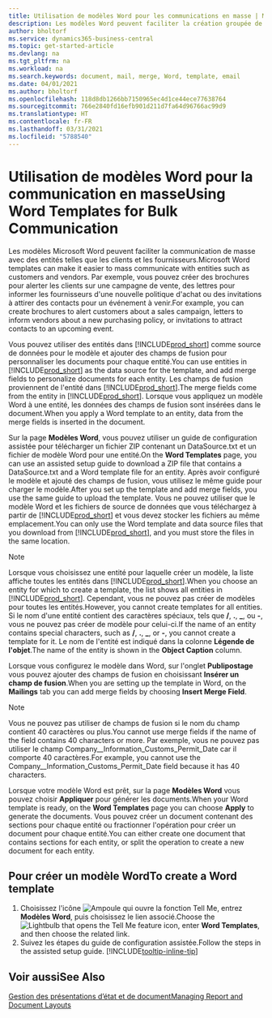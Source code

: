 ```yaml
---
title: Utilisation de modèles Word pour les communications en masse | Microsoft Docs
description: Les modèles Word peuvent faciliter la création groupée de documents personnalisés pour des entités spécifiques.
author: bholtorf
ms.service: dynamics365-business-central
ms.topic: get-started-article
ms.devlang: na
ms.tgt_pltfrm: na
ms.workload: na
ms.search.keywords: document, mail, merge, Word, template, email
ms.date: 04/01/2021
ms.author: bholtorf
ms.openlocfilehash: 118d8db1266bb7150965ec4d1ce44ece77638764
ms.sourcegitcommit: 766e2840fd16efb901d211d7fa64d96766ac99d9
ms.translationtype: HT
ms.contentlocale: fr-FR
ms.lasthandoff: 03/31/2021
ms.locfileid: "5788540"
---
```

# <a name="using-word-templates-for-bulk-communication"></a><span data-ttu-id="7ee7b-103">Utilisation de modèles Word pour la communication en masse</span><span class="sxs-lookup"><span data-stu-id="7ee7b-103">Using Word Templates for Bulk Communication</span></span>
<span data-ttu-id="7ee7b-104">Les modèles Microsoft Word peuvent faciliter la communication de masse avec des entités telles que les clients et les fournisseurs.</span><span class="sxs-lookup"><span data-stu-id="7ee7b-104">Microsoft Word templates can make it easier to mass communicate with entities such as customers and vendors.</span></span> <span data-ttu-id="7ee7b-105">Par exemple, vous pouvez créer des brochures pour alerter les clients sur une campagne de vente, des lettres pour informer les fournisseurs d'une nouvelle politique d'achat ou des invitations à attirer des contacts pour un événement à venir.</span><span class="sxs-lookup"><span data-stu-id="7ee7b-105">For example, you can create brochures to alert customers about a sales campaign, letters to inform vendors about a new purchasing policy, or invitations to attract contacts to an upcoming event.</span></span>

<span data-ttu-id="7ee7b-106">Vous pouvez utiliser des entités dans [!INCLUDE[prod_short](includes/prod_short.md)] comme source de données pour le modèle et ajouter des champs de fusion pour personnaliser les documents pour chaque entité.</span><span class="sxs-lookup"><span data-stu-id="7ee7b-106">You can use entities in [!INCLUDE[prod_short](includes/prod_short.md)] as the data source for the template, and add merge fields to personalize documents for each entity.</span></span> <span data-ttu-id="7ee7b-107">Les champs de fusion proviennent de l'entité dans [!INCLUDE[prod_short](includes/prod_short.md)].</span><span class="sxs-lookup"><span data-stu-id="7ee7b-107">The merge fields come from the entity in [!INCLUDE[prod_short](includes/prod_short.md)].</span></span> <span data-ttu-id="7ee7b-108">Lorsque vous appliquez un modèle Word à une entité, les données des champs de fusion sont insérées dans le document.</span><span class="sxs-lookup"><span data-stu-id="7ee7b-108">When you apply a Word template to an entity, data from the merge fields is inserted in the document.</span></span>

<span data-ttu-id="7ee7b-109">Sur la page **Modèles Word**, vous pouvez utiliser un guide de configuration assistée pour télécharger un fichier ZIP contenant un DataSource.txt et un fichier de modèle Word pour une entité.</span><span class="sxs-lookup"><span data-stu-id="7ee7b-109">On the **Word Templates** page, you can use an assisted setup guide to download a ZIP file that contains a DataSource.txt and a Word template file for an entity.</span></span> <span data-ttu-id="7ee7b-110">Après avoir configuré le modèle et ajouté des champs de fusion, vous utilisez le même guide pour charger le modèle.</span><span class="sxs-lookup"><span data-stu-id="7ee7b-110">After you set up the template and add merge fields, you use the same guide to upload the template.</span></span> <span data-ttu-id="7ee7b-111">Vous ne pouvez utiliser que le modèle Word et les fichiers de source de données que vous téléchargez à partir de [!INCLUDE[prod_short](includes/prod_short.md)] et vous devez stocker les fichiers au même emplacement.</span><span class="sxs-lookup"><span data-stu-id="7ee7b-111">You can only use the Word template and data source files that you download from [!INCLUDE[prod_short](includes/prod_short.md)], and you must store the files in the same location.</span></span>

> [!NOTE]
> <span data-ttu-id="7ee7b-112">Lorsque vous choisissez une entité pour laquelle créer un modèle, la liste affiche toutes les entités dans [!INCLUDE[prod_short](includes/prod_short.md)].</span><span class="sxs-lookup"><span data-stu-id="7ee7b-112">When you choose an entity for which to create a template, the list shows all entities in [!INCLUDE[prod_short](includes/prod_short.md)].</span></span> <span data-ttu-id="7ee7b-113">Cependant, vous ne pouvez pas créer de modèles pour toutes les entités.</span><span class="sxs-lookup"><span data-stu-id="7ee7b-113">However, you cannot create templates for all entities.</span></span> <span data-ttu-id="7ee7b-114">Si le nom d'une entité contient des caractères spéciaux, tels que **/**, **.**, **_**, ou **-**, vous ne pouvez pas créer de modèle pour celui-ci.</span><span class="sxs-lookup"><span data-stu-id="7ee7b-114">If the name of an entity contains special characters, such as **/**, **.**, **_**, or **-**, you cannot create a template for it.</span></span> <span data-ttu-id="7ee7b-115">Le nom de l'entité est indiqué dans la colonne **Légende de l'objet**.</span><span class="sxs-lookup"><span data-stu-id="7ee7b-115">The name of the entity is shown in the **Object Caption** column.</span></span>

<span data-ttu-id="7ee7b-116">Lorsque vous configurez le modèle dans Word, sur l'onglet **Publipostage** vous pouvez ajouter des champs de fusion en choisissant **Insérer un champ de fusion**.</span><span class="sxs-lookup"><span data-stu-id="7ee7b-116">When you are setting up the template in Word, on the **Mailings** tab you can add merge fields by choosing **Insert Merge Field**.</span></span>

> [!NOTE]
> <span data-ttu-id="7ee7b-117">Vous ne pouvez pas utiliser de champs de fusion si le nom du champ contient 40 caractères ou plus.</span><span class="sxs-lookup"><span data-stu-id="7ee7b-117">You cannot use merge fields if the name of the field contains 40 characters or more.</span></span> <span data-ttu-id="7ee7b-118">Par exemple, vous ne pouvez pas utiliser le champ Company__Information_Customs_Permit_Date car il comporte 40 caractères.</span><span class="sxs-lookup"><span data-stu-id="7ee7b-118">For example, you cannot use the Company__Information_Customs_Permit_Date field because it has 40 characters.</span></span> 

<span data-ttu-id="7ee7b-119">Lorsque votre modèle Word est prêt, sur la page **Modèles Word** vous pouvez choisir **Appliquer** pour générer les documents.</span><span class="sxs-lookup"><span data-stu-id="7ee7b-119">When your Word template is ready, on the **Word Templates** page you can choose **Apply** to generate the documents.</span></span> <span data-ttu-id="7ee7b-120">Vous pouvez créer un document contenant des sections pour chaque entité ou fractionner l'opération pour créer un document pour chaque entité.</span><span class="sxs-lookup"><span data-stu-id="7ee7b-120">You can either create one document that contains sections for each entity, or split the operation to create a new document for each entity.</span></span>

## <a name="to-create-a-word-template"></a><span data-ttu-id="7ee7b-121">Pour créer un modèle Word</span><span class="sxs-lookup"><span data-stu-id="7ee7b-121">To create a Word template</span></span>
1. <span data-ttu-id="7ee7b-122">Choisissez l'icône ![Ampoule qui ouvre la fonction Tell Me](media/ui-search/search_small.png "Dites-moi ce que vous voulez faire"), entrez **Modèles Word**, puis choisissez le lien associé.</span><span class="sxs-lookup"><span data-stu-id="7ee7b-122">Choose the ![Lightbulb that opens the Tell Me feature](media/ui-search/search_small.png "Tell me what you want to do") icon, enter **Word Templates**, and then choose the related link.</span></span>
2. <span data-ttu-id="7ee7b-123">Suivez les étapes du guide de configuration assistée.</span><span class="sxs-lookup"><span data-stu-id="7ee7b-123">Follow the steps in the assisted setup guide.</span></span> [!INCLUDE[tooltip-inline-tip](includes/tooltip-inline-tip_md.md)]

## <a name="see-also"></a><span data-ttu-id="7ee7b-124">Voir aussi</span><span class="sxs-lookup"><span data-stu-id="7ee7b-124">See Also</span></span>
[<span data-ttu-id="7ee7b-125">Gestion des présentations d’état et de document</span><span class="sxs-lookup"><span data-stu-id="7ee7b-125">Managing Report and Document Layouts</span></span>](ui-manage-report-layouts.md)  
